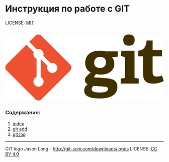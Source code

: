 # Инструкция по работе с GIT

LICENSE: [MIT](license.md)

![git logo](./assets/Git-logo.svg.png)
------

### Содержание:
1. [index](index.html)
2. [git add](add.md)
3. [git log](log.md)


-----
GIT logo Jason Long - http://git-scm.com/downloads/logos
LICENSE: [CC BY 4.0](https://creativecommons.org/licenses/by/4.0/)